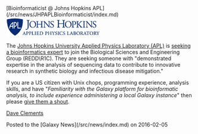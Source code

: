 <div class='newsItemHeader'>[Bioinformaticist @ Johns Hopkins APL](/src/news/JHPAPLBioinformaticist/index.md)</div>

<div class='right'><a href='https://jhuapl.taleo.net/careersection/2/jobdetail.ftl?job=11077'><img src="/src/images/logos/JHU_APL.png" alt="Bioinformaticist @ Johns Hopkins APL" /></a>
</div>

The [Johns Hopkins University Applied Physics Laboratory (APL)](http://www.jhuapl.edu/) is [seeking a bioinformatics expert](https://jhuapl.taleo.net/careersection/2/jobdetail.ftl?job=11077) to join the Biological Sciences and Engineering Group (REDD\R1C). They are seeking someone with "demonstrated expertise in the analysis of sequencing data to contribute to innovative research in synthetic biology and infectious disease mitigation."  

If you are a US citizen with Unix chops, programming experience, analysis skills, and have "*Familiarity with the Galaxy platform for bioinformatic analysis, to include experience administering a local Galaxy instance*" then please [give them a shout](https://jhuapl.taleo.net/careersection/2/jobdetail.ftl?job=11077).

[Dave Clements](/src/people/dave-clements/index.md)

<div class='newsItemFooter'>Posted to the [Galaxy News](/src/news/index.md) on 2016-02-05</div>

